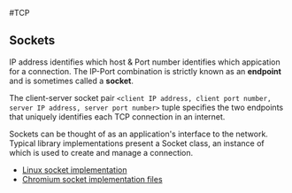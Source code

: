 #TCP

## Sockets
IP address identifies which host & Port number identifies which appication for a connection. 
The IP-Port combination is strictly known as an **endpoint** and is sometimes called a **socket**.

The client-server socket pair `<client IP address, client port number, server IP address, server port number>` tuple specifies the two endpoints that uniquely identifies each TCP connection in an internet. 

Sockets can be thought of as an application's interface to the network. Typical library implementations present a Socket class, an instance of which is used to create and manage a connection. 
  - [Linux socket implementation](https://github.com/torvalds/linux/blob/master/net/socket.c)
  - [Chromium socket implementation files](https://github.com/nwjs/chromium.src/tree/a464d98d0f0ccef34bc0ce30be38a3c497c86c1a/net/socket)

